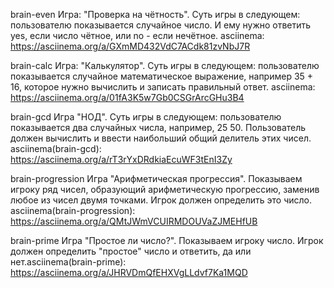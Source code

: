 brain-even 
Игра: "Проверка на чётность". Суть игры в следующем: пользователю показывается случайное число. И ему нужно ответить yes, если число чётное, или no - если нечётное. asciinema: https://asciinema.org/a/GXmMD432VdC7ACdk81zvNbJ7R

brain-calc 
Игра: "Калькулятор". Суть игры в следующем: пользователю показывается случайное математическое выражение, например 35 + 16, которое нужно вычислить и записать правильный ответ. asciinema: https://asciinema.org/a/01fA3K5w7Gb0CSGrArcGHu3B4

brain-gcd 
Игра "НОД". Суть игры в следующем: пользователю показывается два случайных числа, например, 25 50. Пользователь должен вычислить и ввести наибольший общий делитель этих чисел. asciinema(brain-gcd): https://asciinema.org/a/rT3rYxDRdkiaEcuWF3tEnI3Zy

brain-progression 
Игра "Арифметическая прогрессия". Показываем игроку ряд чисел, образующий арифметическую прогрессию, заменив любое из чисел двумя точками. Игрок должен определить это число. asciinema(brain-progression): https://asciinema.org/a/QMtJWmVCUIRMDOUVaZJMEHfUB

brain-prime 
Игра "Простое ли число?". Показываем игроку число. Игрок должен определить "простое" число и ответить, да или нет.asciinema(brain-prime): https://asciinema.org/a/JHRVDmQfEHXVgLLdvf7Ka1MQD
